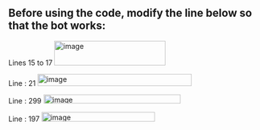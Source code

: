 ## Before using the code, modify the line below so that the bot works:
<p>
Lines 15 to 17
<img width="221" height="49" alt="image" src="https://github.com/user-attachments/assets/8aa936f4-e2f5-453b-bd93-25c94a3b04a7" />
</p>
<p>
Line : 21
<img width="306" height="24" alt="image" src="https://github.com/user-attachments/assets/cf18e1ad-2172-44f0-8bee-3e4a2fc53f05" />
</p>
<p>
Line : 299
<img width="272" height="18" alt="image" src="https://github.com/user-attachments/assets/407e58fa-9930-4df9-a94a-bea608be8d6b" />
</p>
<p>
Line : 197
<img width="225" height="19" alt="image" src="https://github.com/user-attachments/assets/810e2e74-6a5a-46ee-8a56-709e96fd01c5" />
</p>
